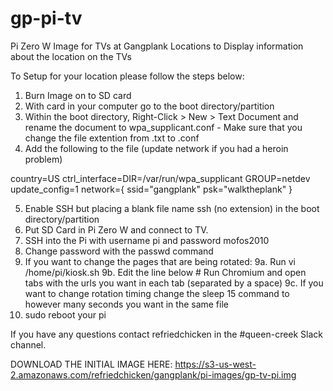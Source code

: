 # gp-pi-tv
Pi Zero W Image for TVs at Gangplank Locations to Display information about the location on the TVs

To Setup for your location please follow the steps below:

1. Burn Image on to SD card
2. With card in your computer go to the boot directory/partition
3. Within the boot directory, Right-Click > New > Text Document and rename the document to wpa_supplicant.conf - Make sure that you change the file extention from .txt to .conf
4. Add the following to the file (update network if you had a heroin problem)

country=US
ctrl_interface=DIR=/var/run/wpa_supplicant GROUP=netdev
update_config=1
network={
    ssid="gangplank"
    psk="walktheplank"
}

5. Enable SSH but placing a blank file name ssh (no extension) in the boot directory/partition
6. Put SD Card in Pi Zero W and connect to TV.
7. SSH into the Pi with username pi and password mofos2010
8. Change password with the passwd command
9. If you want to change the pages that are being rotated:
  9a. Run vi /home/pi/kiosk.sh
  9b. Edit the line below # Run Chromium and open tabs with the urls you want in each tab (separated by a space)
  9c. If you want to change rotation timing change the sleep 15 command to however many seconds you want in the same file
10. sudo reboot your pi

If you have any questions contact refriedchicken in the #queen-creek Slack channel.


DOWNLOAD THE INITIAL IMAGE HERE: https://s3-us-west-2.amazonaws.com/refriedchicken/gangplank/pi-images/gp-tv-pi.img